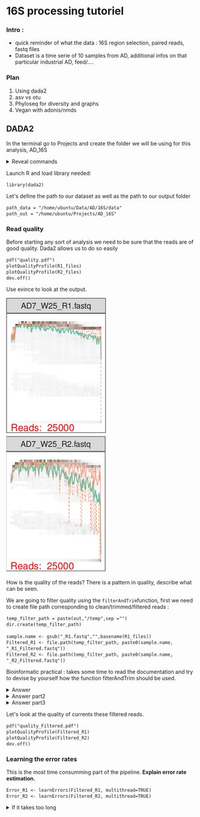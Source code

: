 # 16S processing tutoriel
### Intro : 
- quick reminder of what the data : 16S region selection, paired reads, fastq files 
- Dataset is a time serie of 10 samples from AD, additional infos on that particular industrial AD, feed/....

### Plan 
1) Using dada2 
2) asv vs otu 
3) Phyloseq for diversity and graphs
4) Vegan with adonis/nmds

## DADA2
In the terminal go to Projects and create the folder we will be using for this analysis, AD_16S 

<details><summary>Reveal commands</summary>
<p>

```
cd ~/Projects
mkdir AD_16S
```

</p>
</details>

Launch R and load library needed:

    library(dada2)

Let's define the path to our dataset as well as the path to our output folder

    path_data = "/home/ubuntu/Data/AD/16S/data"
    path_out = "/home/ubuntu/Projects/AD_16S"

### Read quality
Before starting any sort of analysis we need to be sure that the reads are of good quality. 
Dada2 allows us to do so easily 

    pdf("quality.pdf")
    plotQualityProfile(R1_files)
    plotQualityProfile(R2_files)
    dev.off()

Use evince to look at the output. 

![alt tag](/figs/R1_qual_init.png)
![alt tag](/figs/R2_qual_init.png)

How is the quality of the reads? 
There is a pattern in quality, describe what can be seen.

We are going to filter quality using the  `filterAndTrim`function, first we need to create file path corresponding to clean/trimmed/filtered reads : 

    temp_filter_path = paste(out,"/temp",sep ="")
    dir.create(temp_filter_path)
    
    sample.name <- gsub("_R1.fastq","",basename(R1_files))
    Filtered_R1 <- file.path(temp_filter_path, paste0(sample.name, "_R1_Filtered.fastq"))
    Filtered_R2 <- file.path(temp_filter_path, paste0(sample.name, "_R2_Filtered.fastq"))

Bioinformatic practical : takes some time to read the documentation and try to devise by yourself how the function   filterAndTrim should be used. 

<details><summary> Answer</summary>
<p>
Documentation can be found there
https://letmegooglethat.com/?q=dada2+filterAndTrim&l=1
</p>
</details>
<details><summary> Answer part2</summary>
<p>
We definetely want to use the options :  trunclen, maxN, maxEE, truncQ, rm.phix, compress, verbose, multithread 
</p>
</details>

<details><summary> Answer part3</summary>
<p>

out =  filterAndTrim(R1_files,Filtered_R1,R2_files,Filtered_R2,truncLen=c(240,160),maxN=0, maxEE=c(2,2), truncQ=2, rm.phix=TRUE,compress=TRUE, verbose=TRUE,multithread=TRUE)

</p>
</details>

Let's look at the quality of currents these filtered reads.

    pdf("quality_Filtered.pdf")
    plotQualityProfile(Filtered_R1)
    plotQualityProfile(Filtered_R2)
    dev.off()


### Learning the error rates
This is the most time consumming part of the pipeline. 
**Explain error rate estimation.**

    Error_R1 <- learnErrors(Filtered_R1, multithread=TRUE)
    Error_R2 <- learnErrors(Filtered_R2, multithread=TRUE)

<details><summary> If it takes too long</summary>
<p>

readRDS(file  =  "/home/ubuntu/PreRun/AD16S/errors_R1.rds")
readRDS(file  =  "/home/ubuntu/PreRun/AD16S/errors_R2.rds")

</p>
</details>
